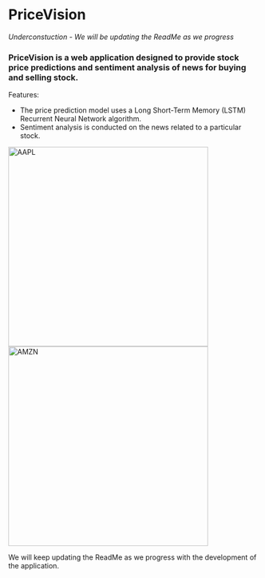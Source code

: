 # PriceVision

*Underconstuction - We will be updating the ReadMe as we progress*

### PriceVision is a web application designed to provide stock price predictions and sentiment analysis of news for buying and selling stock.

Features:
- The price prediction model uses a Long Short-Term Memory (LSTM) Recurrent Neural Network algorithm. 
- Sentiment analysis is conducted on the news related to a particular stock.

<img width="400" alt="AAPL" src="https://github.com/umangptl/Software-Engineering-Project-Seminar_1/blob/main/Resources/AAPL.png">
<img width="400" alt="AMZN" src="https://github.com/umangptl/Software-Engineering-Project-Seminar_1/blob/main/Resources/AMZN.png">


We will keep updating the ReadMe as we progress with the development of the application.


